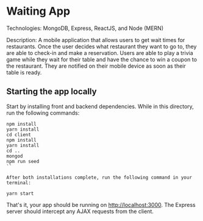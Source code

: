 # Waiting App

Technologies: MongoDB, Express, ReactJS, and Node (MERN)

Description: A mobile application that allows users to get wait times for restaurants. Once the user decides what restaurant they want to go to, they are able to check-in and make a reservation. Users are able to play a trivia game while they wait for their table and have the chance to win a coupon to the restaurant. They are notified on their mobile device as soon as their table is ready.

## Starting the app locally

Start by installing front and backend dependencies. While in this directory, run the following commands:

```
npm install
yarn install
cd client
npm install
yarn install
cd ..
mongod
npm run seed
``

After both installations complete, run the following command in your terminal:

```
```
yarn start
```

That's it, your app should be running on <http://localhost:3000>. The Express server should intercept any AJAX requests from the client.
